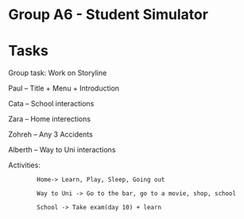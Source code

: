 # Group A6 - Student Simulator

# Tasks

Group task: Work on Storyline

Paul – Title + Menu + Introduction

Cata – School interactions

Zara – Home interections

Zohreh – Any 3 Accidents

Alberth – Way to Uni interactions


Activities:		
			
			Home-> Learn, Play, Sleep, Going out
			
			Way to Uni -> Go to the bar, go to a movie, shop, school
			
			School -> Take exam(day 10) + learn
		
